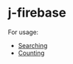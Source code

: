 # j-firebase

For usage:
- [Searching](https://code.build/p/DFLH9m8hucp8k4UeDL3ZDm/firestore-full-text-search-options)
- [Counting](https://code.build/p/DTqqs4noGR2quHjRhz8Vye/firestore-finally-solved-the-counter-problem-almost)
